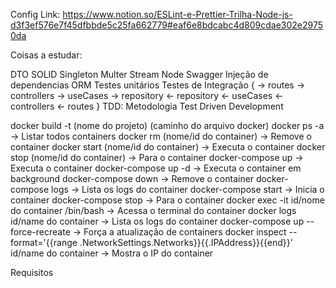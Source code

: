 Config Link: https://www.notion.so/ESLint-e-Prettier-Trilha-Node-js-d3f3ef576e7f45dfbbde5c25fa662779#eaf6e8bdcabc4d809cdae302e29750da

Coisas a estudar:

DTO
SOLID
Singleton
Multer
Stream Node
Swagger
Injeção de dependencias
ORM
Testes unitários
Testes de Integração {
  -> routes -> controllers -> useCases -> repository
  <- repository <- useCases <-controllers <- routes
}
TDD: Metodologia Test Driven Development

docker build -t (nome do projeto) (caminho do arquivo docker)
docker ps -a -> Listar todos containers
docker rm (nome/id do container) -> Remove o container
docker start (nome/id do container) -> Executa o container
docker stop (nome/id do container) -> Para o container
docker-compose up -> Executa o container
docker-compose up -d -> Executa o container em background
docker-compose down -> Remove o container
docker-compose logs -> Lista os logs do container
docker-compose start -> Inicia o container
docker-compose stop -> Para o container
docker exec -it id/nome do container /bin/bash -> Acessa o terminal do container
docker logs id/name do container -> Lista os logs do container
docker-compose up --force-recreate -> Força a atualização de containers
docker inspect --format='{{range .NetworkSettings.Networks}}{{.IPAddress}}{{end}}' id/name do container -> Mostra o IP do container

Requisitos

